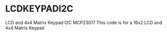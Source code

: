 # LCDKEYPADI2C
LCD and 4x4 Matrix Keypad I2C MCP23017
This code is for a 16x2 LCD and 4x4 Matrix Keypad 
